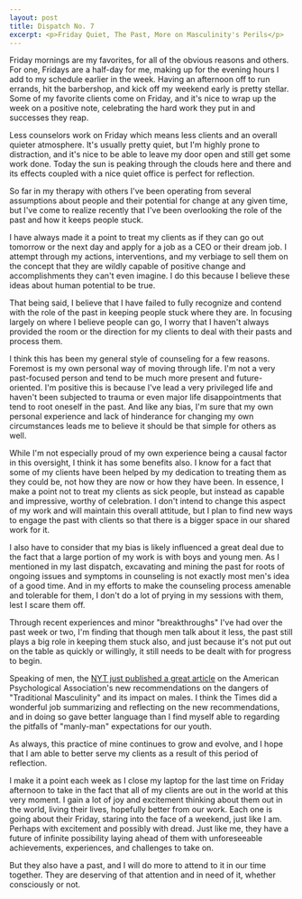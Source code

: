 ```yaml
---
layout: post
title: Dispatch No. 7
excerpt: <p>Friday Quiet, The Past, More on Masculinity's Perils</p>
---
```



Friday mornings are my favorites, for all of the obvious reasons and others. For one, Fridays are a half-day for me, making up for the evening hours I add to my schedule earlier in the week. Having an afternoon off to run errands, hit the barbershop, and kick off my weekend early is pretty stellar. Some of my favorite clients come on Friday, and it's nice to wrap up the week on a positive note, celebrating the hard work they put in and successes they reap.

Less counselors work on Friday which means less clients and an overall quieter atmosphere. It's usually pretty quiet, but I'm highly prone to distraction, and it's nice to be able to leave my door open and still get some work done. Today the sun is peaking through the clouds here and there and its effects coupled with a nice quiet office is perfect for reflection.

So far in my therapy with others I've been operating from several assumptions about people and their potential for change at any given time, but I've come to realize recently that I've been overlooking the role of the past and how it keeps people stuck.

I have always made it a point to treat my clients as if they can go out tomorrow or the next day and apply for a job as a CEO or their dream job. I attempt through my actions, interventions, and my verbiage to sell them on the concept that they are wildly capable of positive change and accomplishments they can't even imagine. I do this because I believe these ideas about human potential to be true.

That being said, I believe that I have failed to fully recognize and contend with the role of the past in keeping people stuck where they are. In focusing largely on where I believe people can go,  I worry that I haven't always provided the room or the direction for my clients to deal with their pasts and process them.

I think this has been my general style of counseling for a few reasons. Foremost is my own personal way of moving through life. I'm not a very past-focused person and tend to be much more present and future-oriented. I'm positive this is because I've lead a very privileged life and haven't been subjected to trauma or even major life disappointments that tend to root oneself in the past. And like any bias, I'm sure that my own personal experience and lack of hinderance for changing my own circumstances leads me to believe it should be that simple for others as well.

While I'm not especially proud of my own experience being a causal factor in this oversight, I think it has some benefits also. I know for a fact that some of my clients have been helped by my dedication to treating them as they could be, not how they are now or how they have been. In essence, I make a point not to treat my clients as sick people, but instead as capable and impressive, worthy of celebration. I don't intend to change this aspect of my work and will maintain this overall attitude, but I plan to find new ways to engage the past with clients so that there is a bigger space in our shared work for it.

I also have to consider that my bias is likely influenced a great deal due to the fact that a large portion of my work is with boys and young men. As I mentioned in my last dispatch, excavating and mining the past for roots of ongoing issues and symptoms in counseling is not exactly most men's idea of a good time. And in my efforts to make the counseling process amenable and tolerable for them, I don't do a lot of prying in my sessions with them, lest I scare them off.

Through recent experiences and minor "breakthroughs" I've had over the past week or two, I'm finding that though men talk about it less, the past still plays a big role in keeping them stuck also, and just because it's not put out on the table as quickly or willingly, it still needs to be dealt with for progress to begin.

Speaking of men, the [NYT just published a great article](https://www.nytimes.com/2019/01/10/science/apa-traditional-masculinity-harmful.html?fbclid=IwAR1a7lBGBFHtfyD0p8v0IXd1umBm8rzBsa47y53AYtD_yIed4X_oEjAClsQ) on the American Psychological Association's new recommendations on the dangers of "Traditional Masculinity" and its impact on males. I think the Times did a wonderful job summarizing and reflecting on the new recommendations, and in doing so gave better language than I find myself able to regarding the pitfalls of "manly-man" expectations for our youth.

As always, this practice of mine continues to grow and evolve, and I hope that I am able to better serve my clients as a result of this period of reflection.

I make it a point each week as I close my laptop for the last time on Friday afternoon to take in the fact that all of my clients are out in the world at this very moment. I gain a lot of joy and excitement thinking about them out in the world, living their lives, hopefully better from our work. Each one is going about their Friday, staring into the face of a weekend, just like I am. Perhaps with excitement and possibly with dread. Just like me, they have a future of infinite possibility laying ahead of them with unforeseeable achievements, experiences, and challenges to take on.

But they also have a past, and I will do more to attend to it in our time together. They are deserving of that attention and in need of it, whether consciously or not.
